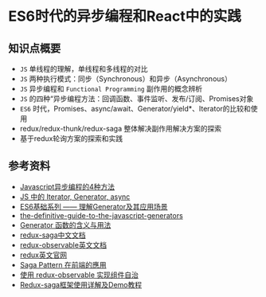 # ES6时代的异步编程和React中的实践

## 知识点概要

* `JS` 单线程的理解，单线程和多线程的对比
* `JS` 两种执行模式：同步（Synchronous）和异步（Asynchronous）
* `JS` 异步编程和 `Functional Programming` 副作用的概念辨析
* `JS` 的四种“异步编程方法：回调函数、事件监听、发布/订阅、Promises对象
* `ES6` 时代，Promises、async/await、Generator/yield*、Iterator的比较和使用
* redux/redux-thunk/redux-saga 整体解决副作用解决方案的探索
* 基于redux轮询方案的探索和实践

## 参考资料

* [Javascript异步编程的4种方法](https://www.ruanyifeng.com/blog/2012/12/asynchronous%EF%BC%BFjavascript.html)
* [JS 中的 Iterator, Generator, async](https://juejin.im/post/5c7aab44e51d4553d7647d95)
* [ES6基础系列 —— 理解Generator及其应用场景](http://xaber.co/2017/01/25/ES6%E5%9F%BA%E7%A1%80%E7%B3%BB%E5%88%97-%E2%80%94%E2%80%94-%E7%90%86%E8%A7%A3generator%E5%8F%8A%E5%85%B6%E5%BA%94%E7%94%A8%E5%9C%BA%E6%99%AF/)
* [the-definitive-guide-to-the-javascript-generators](https://github.com/gajus/gajus.com-blog/tree/master/posts/the-definitive-guide-to-the-javascript-generators)
* [Generator 函数的含义与用法](http://www.ruanyifeng.com/blog/2015/04/generator.html)
* [redux-saga中文文档](https://redux-saga-in-chinese.js.org/)
* [redux-observable英文文档](https://redux-observable.js.org/)
* [redux英文官网](https://redux.js.org/)
* [Saga Pattern 在前端的應用](https://denny.qollie.com/2016/05/14/redux-saga/)
* [使用 redux-observable 实现组件自治](http://yoyoyohamapi.me/2018/08/18/%E4%BD%BF%E7%94%A8_redux-observable_%E5%AE%9E%E7%8E%B0%E7%BB%84%E4%BB%B6%E8%87%AA%E6%B2%BB/)
* [Redux-saga框架使用详解及Demo教程](https://juejin.im/post/5b8d4eaa518825430810d735)